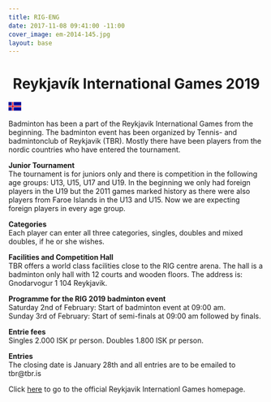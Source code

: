 ```yaml
---
title: RIG-ENG
date: 2017-11-08 09:41:00 -11:00
cover_image: em-2014-145.jpg
layout: base
---
```


<head>
  <link href='http://fonts.googleapis.com/css?family=Lobster' rel='stylesheet' type='text/css'>
</head>
<body>
  <h1 class="board_text" align="center">Reykjavík International Games 2019</h1>
  <a href="/RIG">
    <img src="/images/isl_flag.jpg" class="language-flag"><img>
  </a>
  <section class="long_text">
    <p>
      Badminton has been a part of the Reykjavik International Games from the beginning. The badminton event has been organized by Tennis- and badmintonclub of Reykjavik (TBR).
      Mostly there have been players from the nordic countries who have entered the tournament.
    </p>
    <p>
      <strong>Junior Tournament</strong><br>
      The tournament is for juniors only and there is competition in the following age groups: U13, U15, U17 and U19. In the beginning we only had foreign players in the U19 but the 2011 games marked history as there were also players from Faroe Islands in the U13 and U15. Now we are expecting foreign players in every age group.
    </p>
    <p>
      <strong>Categories</strong><br>
      Each player can enter all three categories, singles, doubles and mixed doubles, if he or she wishes.
    </p>
    <p>
      <strong>Facilities and Competition Hall</strong><br>
      TBR offers a world class facilities close to the RIG centre arena. The hall is a badminton only hall with 12 courts and wooden floors. The address is: Gnodarvogur 1 104 Reykjavik.
    </p>
    <p>
      <strong>Programme for the RIG 2019 badminton event</strong><br>
      Saturday 2nd of February: Start of badminton event at 09:00 am.<br>
      Sunday 3rd of February: Start of semi-finals at 09:00 am followed by finals.
    </p>
    <!-- <p>
      <strong>Live broadcast from the finals</strong><br>
      There will be live streaming from the finals starting at 13:00 local time. The link to the live stream is found by clicking here and then choose player nr 3
    </p> -->
    <p>
      <strong>Entrie fees</strong><br>
      Singles 2.000 ISK pr person. Doubles 1.800 ISK pr person.
    </p>
    <p>
      <strong>Entries</strong><br>
      The closing date is January 28th and all entries are to be emailed to tbr@tbr.is
    </p>
    <!-- <p>
      <strong>Draw</strong><br>
      The draw for the 2014 Reykjavik International Games has been conducted and can be found by clicking her
    </p> -->
    <!-- <p>The draw for the 2014 Reykjavik International Games has been conducted and can be found by clicking here.</p> -->
    <p>Click <a href="http://www.rig.is">here</a> to go to the official Reykjavik Internationl Games homepage.</p>
  </section>
</body>